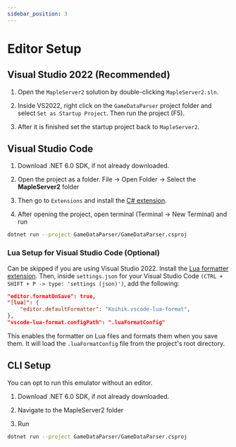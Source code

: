 ```yaml
---
sidebar_position: 3
---
```


# Editor Setup

## Visual Studio 2022 (Recommended)

1. Open the `MapleServer2` solution by double-clicking `MapleServer2.sln`.

2. Inside VS2022, right click on the `GameDataParser` project folder and select `Set as Startup Project`. Then run the project (F5).

3. After it is finished set the startup project back to `MapleServer2`.

## Visual Studio Code

1. Download .NET 6.0 SDK, if not already downloaded.

2. Open the project as a folder. File -> Open Folder -> Select the **MapleServer2** folder

3. Then go to `Extensions` and install the [C# extension](https://marketplace.visualstudio.com/items?itemName=ms-dotnettools.csharp).

4. After opening the project, open terminal (Terminal -> New Terminal) and run

```sh
dotnet run --project GameDataParser/GameDataParser.csproj
```

### Lua Setup for Visual Studio Code (Optional)

Can be skipped if you are using Visual Studio 2022. Install the [Lua formatter extension](https://marketplace.visualstudio.com/items?itemName=Koihik.vscode-lua-format&ssr=false#overview). Then, inside `settings.json` for your Visual Studio Code `(CTRL + SHIFT + P -> type: 'settings (json)')`, add the following:

```json
"editor.formatOnSave": true,
"[lua]": {
    "editor.defaultFormatter": "Koihik.vscode-lua-format",
},
"vscode-lua-format.configPath": ".luaFormatConfig"
```

This enables the formatter on Lua files and formats them when you save them. It will load the `.luaFormatConfig` file from the project's root directory.

## CLI Setup

You can opt to run this emulator without an editor.

1. Download .NET 6.0 SDK, if not already downloaded.

2. Navigate to the MapleServer2 folder

3. Run

```sh
dotnet run --project GameDataParser/GameDataParser.csproj
```
